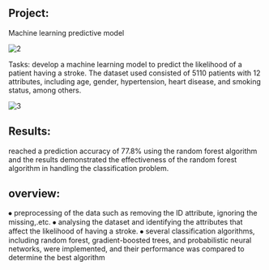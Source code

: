 ## Project:
Machine learning predictive model

![2](https://github.com/mahmoud-mahdy/My_Portfolio/assets/121267693/aa03d623-f6dd-4d63-91c7-0145ccb9e31d)

Tasks: develop a machine learning model to predict the likelihood of a patient having a stroke. The dataset used consisted of 5110 patients with 12 attributes, including age, gender, hypertension, heart disease, and smoking status, among others.

![3](https://github.com/mahmoud-mahdy/My_Portfolio/assets/121267693/c8811cb5-033e-48b2-84d8-1e20e06cb816)

## Results:
reached a prediction accuracy of 77.8% using the random forest algorithm and the results demonstrated the effectiveness of the random forest algorithm in handling the classification problem.

## overview:
⦁	preprocessing of the data such as removing the ID attribute, ignoring the missing,.etc.
⦁	analysing the dataset and identifying the attributes that affect the likelihood of having a stroke.
⦁	several classification algorithms, including random forest, gradient-boosted trees, and probabilistic neural networks, were implemented, and their performance was compared to determine the best algorithm 
